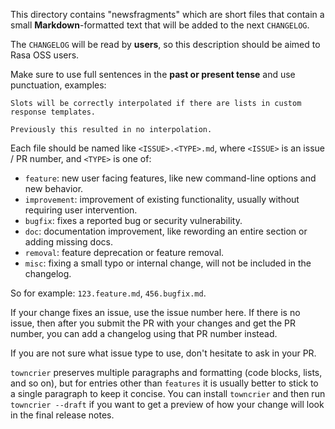 This directory contains "newsfragments" which are short files that contain a small
**Markdown**-formatted text that will be added to the next `CHANGELOG`.

The `CHANGELOG` will be read by **users**, so this description should be aimed
to Rasa OSS users.

Make sure to use full sentences in the **past or present tense** and use
punctuation, examples:

    Slots will be correctly interpolated if there are lists in custom response templates.

    Previously this resulted in no interpolation.

Each file should be named like `<ISSUE>.<TYPE>.md`, where
`<ISSUE>` is an issue / PR number, and `<TYPE>` is one of:

* `feature`: new user facing features, like new command-line options and new behavior.
* `improvement`: improvement of existing functionality, usually without requiring user intervention.
* `bugfix`: fixes a reported bug or security vulnerability.
* `doc`: documentation improvement, like rewording an entire section or adding missing docs.
* `removal`: feature deprecation or feature removal.
* `misc`: fixing a small typo or internal change, will not be included in the changelog.

So for example: `123.feature.md`, `456.bugfix.md`.

If your change fixes an issue, use the issue number here. If there is no issue,
then after you submit the PR with your changes and get the PR number, you can add a
changelog using that PR number instead.

If you are not sure what issue type to use, don't hesitate to ask in your PR.

`towncrier` preserves multiple paragraphs and formatting (code blocks, lists,
and so on), but for entries other than `features` it is usually better to stick
to a single paragraph to keep it concise. You can install `towncrier` and then
run `towncrier --draft` if you want to get a preview of how your change will look
in the final release notes.

